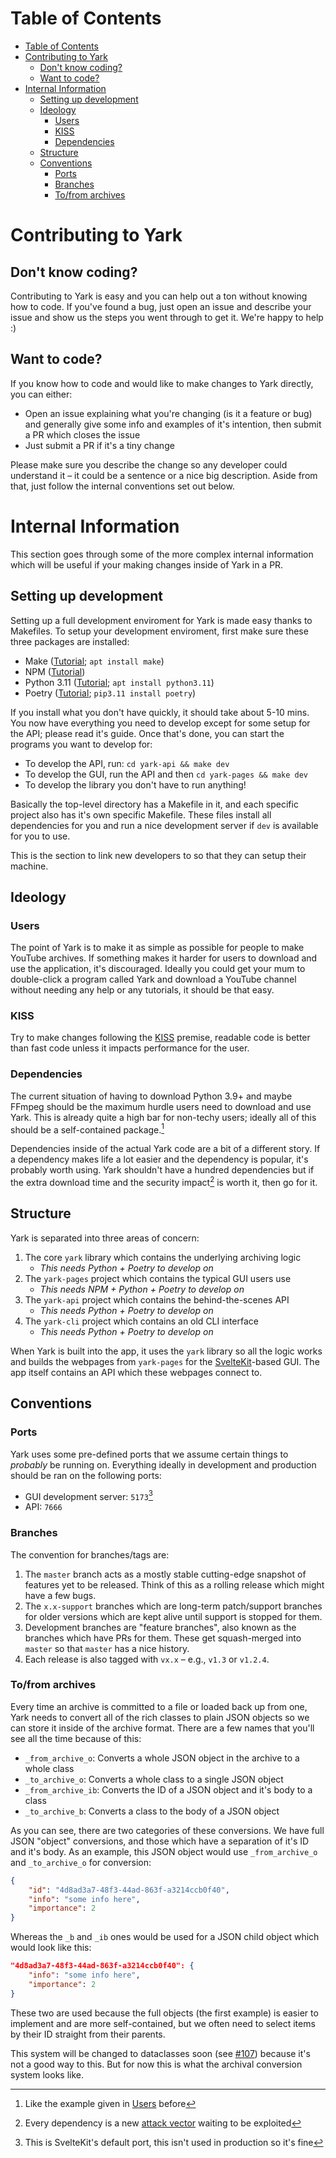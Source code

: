 # Table of Contents

- [Table of Contents](#table-of-contents)
- [Contributing to Yark](#contributing-to-yark)
  - [Don't know coding?](#dont-know-coding)
  - [Want to code?](#want-to-code)
- [Internal Information](#internal-information)
  - [Setting up development](#setting-up-development)
  - [Ideology](#ideology)
    - [Users](#users)
    - [KISS](#kiss)
    - [Dependencies](#dependencies)
  - [Structure](#structure)
  - [Conventions](#conventions)
    - [Ports](#ports)
    - [Branches](#branches)
    - [To/from archives](#tofrom-archives)

# Contributing to Yark

## Don't know coding?

Contributing to Yark is easy and you can help out a ton without knowing how to code. If you've found a bug, just open an issue and describe your issue and show us the steps you went through to get it. We're happy to help :)

## Want to code?

If you know how to code and would like to make changes to Yark directly, you can either:

-  Open an issue explaining what you're changing (is it a feature or bug) and generally give some info and examples of it's intention, then submit a PR which closes the issue
-  Just submit a PR if it's a tiny change

Please make sure you describe the change so any developer could understand it – it could be a sentence or a nice big description. Aside from that, just follow the internal conventions set out below.

# Internal Information

This section goes through some of the more complex internal information which will be useful if your making changes inside of Yark in a PR.

## Setting up development

Setting up a full development enviroment for Yark is made easy thanks to Makefiles. To setup your development enviroment, first make sure these three packages are installed:

- Make ([Tutorial](https://www.gnu.org/software/make/#download); `apt install make`)
- NPM ([Tutorial](https://docs.npmjs.com/downloading-and-installing-node-js-and-npm/))
- Python 3.11 ([Tutorial](https://www.python.org/downloads/); `apt install python3.11`)
- Poetry ([Tutorial](https://python-poetry.org/docs/#installation); `pip3.11 install poetry`)

If you install what you don't have quickly, it should take about 5-10 mins. You now have everything you need to develop except for some setup for the API; please read it's guide. Once that's done, you can start the programs you want to develop for:

- To develop the API, run: `cd yark-api && make dev`
- To develop the GUI, run the API and then `cd yark-pages && make dev`
- To develop the library you don't have to run anything!

Basically the top-level directory has a Makefile in it, and each specific project also has it's own specific Makefile. These files install all dependencies for you and run a nice development server if `dev` is available for you to use.

This is the section to link new developers to so that they can setup their machine.

[^extra]: You might need to run `cd yark-api && make build` beforehand to make sure an API build is ready

## Ideology

### Users

The point of Yark is to make it as simple as possible for people to make YouTube archives. If something makes it harder for users to download and use the application, it's discouraged. Ideally you could get your mum to double-click a program called Yark and download a YouTube channel without needing any help or any tutorials, it should be that easy.

### KISS

Try to make changes following the [KISS](https://en.wikipedia.org/wiki/KISS_principle) premise, readable code is better than fast code unless it impacts performance for the user.

### Dependencies

The current situation of having to download Python 3.9+ and maybe FFmpeg should be the maximum hurdle users need to download and use Yark. This is already quite a high bar for non-techy users; ideally all of this should be a self-contained package.[^selfc]

Dependencies inside of the actual Yark code are a bit of a different story. If a dependency makes life a lot easier and the dependency is popular, it's probably worth using. Yark shouldn't have a hundred dependencies but if the extra download time and the security impact[^depsec] is worth it, then go for it.

[^selfc]: Like the example given in [Users](#users) before

[^depsec]: Every dependency is a new [attack vector](https://en.wikipedia.org/wiki/Attack_vector) waiting to be exploited

## Structure

Yark is separated into three areas of concern:

1. The core `yark` library which contains the underlying archiving logic
   - *This needs Python + Poetry to develop on*
2. The `yark-pages` project which contains the typical GUI users use
   - *This needs NPM + Python + Poetry to develop on*
3. The `yark-api` project which contains the behind-the-scenes API
   - *This needs Python + Poetry to develop on*
4. The `yark-cli` project which contains an old CLI interface
   - *This needs Python + Poetry to develop on*

When Yark is built into the app, it uses the `yark` library so all the logic works and builds the webpages from `yark-pages` for the [SvelteKit](https://kit.svelte.dev/)-based GUI. The app itself contains an API which these webpages connect to.

## Conventions

### Ports

Yark uses some pre-defined ports that we assume certain things to *probably* be running on. Everything ideally in development and production should be ran on the following ports:

- GUI development server: `5173`[^guidev]
- API: `7666`

[^guidev]: This is SvelteKit's default port, this isn't used in production so it's fine

### Branches

The convention for branches/tags are:

1. The `master` branch acts as a mostly stable cutting-edge snapshot of features yet to be released. Think of this as a rolling release which might have a few bugs.
2. The `x.x-support` branches which are long-term patch/support branches for older versions which are kept alive until support is stopped for them.
3. Development branches are "feature branches", also known as the branches which have PRs for them. These get squash-merged into `master` so that `master` has a nice history.
4. Each release is also tagged with `vx.x` – e.g., `v1.3` or `v1.2.4`.

### To/from archives

Every time an archive is committed to a file or loaded back up from one, Yark needs to convert all of the rich classes to plain JSON objects so we can store it inside of the archive format. There are a few names that you'll see all the time because of this:

- `_from_archive_o`: Converts a whole JSON object in the archive to a whole class
- `_to_archive_o`: Converts a whole class to a single JSON object
- `_from_archive_ib`: Converts the ID of a JSON object and it's body to a class
- `_to_archive_b`: Converts a class to the body of a JSON object

As you can see, there are two categories of these conversions. We have full JSON "object" conversions, and those which have a separation of it's ID and it's body. As an example, this JSON object would use `_from_archive_o` and `_to_archive_o` for conversion:

```json
{
    "id": "4d8ad3a7-48f3-44ad-863f-a3214ccb0f40",
    "info": "some info here",
    "importance": 2
}
```

Whereas the `_b` and `_ib` ones would be used for a JSON child object which would look like this:

```json
"4d8ad3a7-48f3-44ad-863f-a3214ccb0f40": {
    "info": "some info here",
    "importance": 2
}
```

These two are used because the full objects (the first example) is easier to implement and are more self-contained, but we often need to select items by their ID straight from their parents.

This system will be changed to dataclasses soon (see [#107](https://github.com/Owez/yark/pull/107)) because it's not a good way to this. But for now this is what the archival conversion system looks like.
